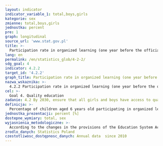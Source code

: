 ```yaml
---
layout: indicator
indicator_variable_1: total,boys,girls
kategorie: sex
zmienne: total,boys,girls
jednostka: percent
pre: 1
graph: longitudinal
source_url: 'www.stat.gov.pl'
title: >-
  Participation rate in organized learning (one year before the official primary entry age)
lang: en
permalink: /en/statistics_glob/4-2-2/
sdg_goal: 4
indicator: 4.2.2
target_id: '4.2.2'
graph_title: Participation rate in organized learning (one year before the official primary entry age)
nazwa_wskaznika: >-
  4.2.2 Participation rate in organized learning (one year before the official primary entry age)
cel: >-
  Goal 4. Quality education
zadanie: 4.2 By 2030, ensure that all girls and boys have access to quality early childhood development, care and pre-primary education so that they are ready for primary education
definicja: >-
  Percentage of children aged 6 years old participating in organized learning.
jednostka_prezentacji: percent [%]
dostepne_wymiary: total, sex
wyjasnienia_metodologiczne: >-
  According to the changes in the provisions of the Education System Act, 5 to 6 year old children (for school years from 2011/12 to 2015/16) and 6 year old children (for shchool years 2009/10, 2010/11 and 2016/17) were taken into account.Calculations include all 5 and 6 year old children in pre-primary education (kindergartens, pre-school, pre-primary, pre-primary), and 6-year-olds in primary schools.Calculations do not include children: at the age of 7 years and over in pre-school education  in rehabilitation centers and other forms of pre-school / early-school education  those who fulfill the obligation to pre-school preparation in a kindergarten and compulsory schooling outside of Poland. Data on population were compiled on the basis of: the balances of the residing population in a gmina based on the results of 2011 Population and Housing Census (for data since 2010)  for previous years (2003 – 2009) on the basis of the 2002 Population and Housing Census, the registers of the Ministry of Interior - internal and international migration of population for permanent residence (since 2006 the presented data come from the Common Electronic System of Population Register – PESEL), documentation of Civil Status Offices regarding registered marriages, births and deaths.
zrodlo_danych: Statistics Poland
czestotliwosc_dostępnosc_danych: Annual data  since 2010
---
```

